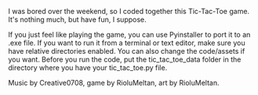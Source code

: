 I was bored over the weekend, so I coded together this Tic-Tac-Toe game. It's nothing much, but have fun, I suppose.

If you just feel like playing the game, you can use Pyinstaller to port it to an .exe file. If you want to run it from a terminal or text editor, make sure you have relative directories enabled. You can also change the code/assets if you want. Before you run the code, put the tic_tac_toe_data folder in the directory where you have your tic_tac_toe.py file.

Music by Creative0708, game by RioluMeltan, art by RioluMeltan.
